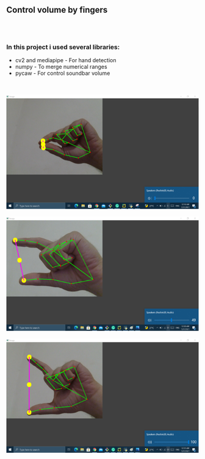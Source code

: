 <h2>Control volume by fingers</h2>
<br />
<br />

<h3>In this project i used several libraries:</h3>

<ul>
  <li>cv2 and mediapipe - For hand detection</li>
  <li>numpy - To merge numerical ranges</li>
  <li>pycaw - For control soundbar volume</li>
</ul>
<br />
<br />
<img src="Images/zero_resized.png" alt="zero" width="600" height="300">
<br />
<br />
<img src="Images/half_resized.png" alt="zero" width="600" height="300">
<br />
<br />
<img src="Images/max_resized.png" alt="zero" width="600" height="300">

